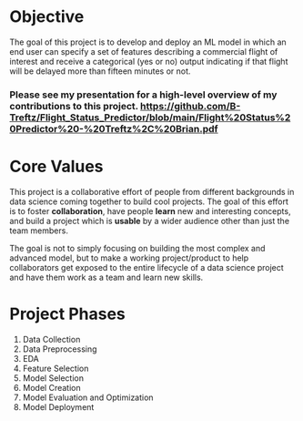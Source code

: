 # Objective
The goal of this project is to develop and deploy an ML model in which an end user can specify a set of features describing a commercial flight of interest and receive a categorical (yes or no) output indicating if that flight will be delayed more than fifteen minutes or not. 

### Please see my presentation for a high-level overview of my contributions to this project. https://github.com/B-Treftz/Flight_Status_Predictor/blob/main/Flight%20Status%20Predictor%20-%20Treftz%2C%20Brian.pdf

# Core Values
This project is a collaborative effort of people from different backgrounds in data science coming together to build cool projects. The goal of this effort is to foster **collaboration**, have people **learn** new and interesting concepts, and build a project which is **usable** by a wider audience other than just the team members.

The goal is not to simply focusing on building the most complex and advanced model, but to make a working project/product to help collaborators get exposed to the entire lifecycle of a data science project and have them work as a team and learn new skills.

# Project Phases
1. Data Collection
2. Data Preprocessing
3. EDA
4. Feature Selection
5. Model Selection
6. Model Creation
7. Model Evaluation and Optimization
8. Model Deployment
